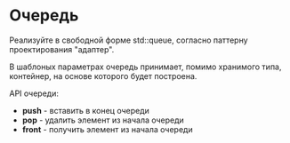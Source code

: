 # Очередь

Реализуйте в свободной форме std::queue, согласно паттерну проектирования "адаптер".

В шаблоных параметрах очередь принимает, помимо хранимого типа, контейнер, на основе которого будет построена. 

API очереди:
- **push** - вставить в конец очереди
- **pop** - удалить элемент из начала очереди
- **front** - получить элемент из начала очереди
